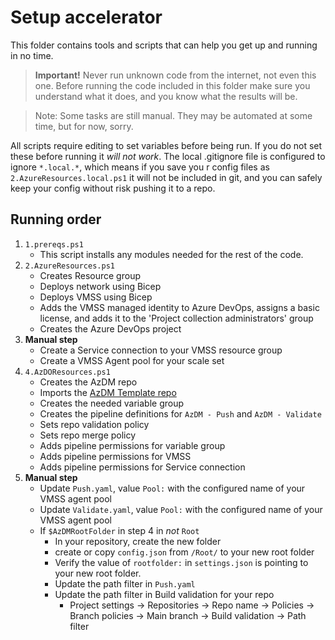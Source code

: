# Setup accelerator

This folder contains tools and scripts that can help you get up and running in no time.

> **Important!** Never run unknown code from the internet, not even this one. Before running the code included in this folder make sure you understand what it does, and you know what the results will be.

> Note: Some tasks are still manual. They may be automated at some time, but for now, sorry.

All scripts require editing to set variables before being run. If you do not set these before running it _will not work_.
The local .gitignore file is configured to ignore `*.local.*`, which means if you save you r config files as `2.AzureResources.local.ps1` it will not be included in git, and you can safely keep your config without risk pushing it to a repo.

## Running order 

1. `1.prereqs.ps1`
    - This script installs any modules needed for the rest of the code.
2. `2.AzureResources.ps1`
    - Creates Resource group
    - Deploys network using Bicep
    - Deploys VMSS using Bicep
    - Adds the VMSS managed identity to Azure DevOps, assigns a basic license, and adds it to the 'Project collection administrators' group
    - Creates the Azure DevOps project
3. **Manual step**
    - Create a Service connection to your VMSS resource group
    - Create a VMSS Agent pool for your scale set
4. `4.AzDOResources.ps1`
    - Creates the AzDM repo
    - Imports the [AzDM Template repo](https://github.com/AZDOPS/AzDMTemplate)
    - Creates the needed variable group
    - Creates the pipeline definitions for `AzDM - Push` and `AzDM - Validate`
    - Sets repo validation policy
    - Sets repo merge policy
    - Adds pipeline permissions for variable group 
    - Adds pipeline permissions for VMSS 
    - Adds pipeline permissions for Service connection
5. **Manual step**
    - Update `Push.yaml`, value `Pool:` with the configured name of your VMSS agent pool
    - Update `Validate.yaml`, value `Pool:` with the configured name of your VMSS agent pool
    - If `$AzDMRootFolder` in step 4 in _not_ `Root`
        - In your repository, create the new folder
        - create or copy `config.json` from `/Root/` to your new root folder
        - Verify the value of `rootfolder:` in `settings.json` is pointing to your new root folder.
        - Update the path filter in `Push.yaml`
        - Update the path filter in Build validation for your repo
            - Project settings -> Repositories -> Repo name -> Policies -> Branch policies -> Main branch -> Build validation -> Path filter
